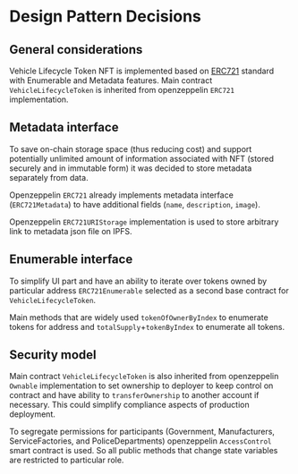# Design Pattern Decisions

## General considerations

Vehicle Lifecycle Token NFT is implemented based on [ERC721](https://eips.ethereum.org/EIPS/eip-721) standard with Enumerable and Metadata features. Main contract `VehicleLifecycleToken` is inherited from openzeppelin `ERC721` implementation.

## Metadata interface

To save on-chain storage space (thus reducing cost) and support potentially unlimited amount of information associated with NFT (stored securely and in immutable form) it was decided to store metadata separately from data.

Openzeppelin `ERC721` already implements metadata interface (`ERC721Metadata`) to have additional fields (`name`, `description`, `image`).

Openzeppelin `ERC721URIStorage` implementation is used to store arbitrary link to metadata json file on IPFS.

## Enumerable interface

To simplify UI part and have an ability to iterate over tokens owned by particular address `ERC721Enumerable` selected as a second base contract for `VehicleLifecycleToken`.

Main methods that are widely used `tokenOfOwnerByIndex` to enumerate tokens for address and `totalSupply`+`tokenByIndex` to enumerate all tokens.

## Security model

Main contract `VehicleLifecycleToken` is also inherited from openzeppelin `Ownable` implementation to set ownership to deployer to keep control on contract and have ability to `transferOwnership` to another account if necessary. This could simplify compliance aspects of production deployment.

To segregate permissions for participants (Government, Manufacturers, ServiceFactories, and PoliceDepartments) openzeppelin `AccessControl` smart contract is used. So all public methods that change state variables are restricted to particular role.
